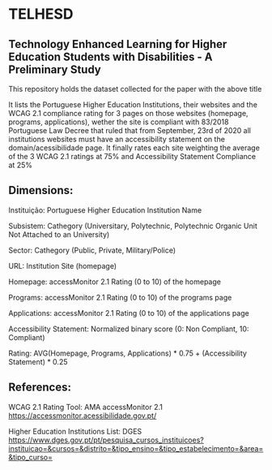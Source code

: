 # TELHESD
## Technology Enhanced Learning for Higher Education Students with Disabilities - A Preliminary Study
This repository holds the dataset collected for the paper with the above title

It lists the Portuguese Higher Education Institutions, their websites and the WCAG 2.1 compliance rating for 3 pages on those websites (homepage, programs, applications), wether the site is compliant with 83/2018 Portuguese Law Decree that ruled that from September, 23rd of 2020 all institutions websites must have an accessibility statement on the domain/acessibilidade page. It finally rates each site weighting the average of the 3 WCAG 2.1 ratings at 75% and Accessibility Statement Compliance at 25%

## Dimensions:
Instituição: Portuguese Higher Education Institution Name

Subsistem: Cathegory (Universitary, Polytechnic, Polytechnic Organic Unit Not Attached to an University)

Sector: Cathegory (Public, Private, Military/Police)	

URL: Institution Site (homepage)

Homepage: accessMonitor 2.1 Rating (0 to 10) of the homepage 	

Programs: accessMonitor 2.1 Rating (0 to 10) of the programs page	

Applications: accessMonitor 2.1 Rating (0 to 10) of the applications page

Accessibility Statement: Normalized binary score (0: Non Compliant, 10: Compliant)	

Rating: AVG(Homepage, Programs, Applications) * 0.75 + (Accessibility Statement) * 0.25	


## References:

WCAG 2.1 Rating Tool:	AMA accessMonitor 2.1	
https://accessmonitor.acessibilidade.gov.pt/

Higher Education Institutions List:	DGES
https://www.dges.gov.pt/pt/pesquisa_cursos_instituicoes?instituicao=&cursos=&distrito=&tipo_ensino=&tipo_estabelecimento=&area=&tipo_curso=
